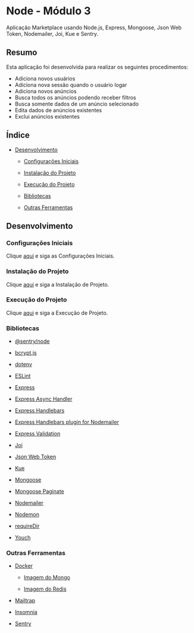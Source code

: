 # Node - Módulo 3

Aplicação Marketplace usando Node.js, Express, Mongoose, Json Web Token, Nodemailer, Joi, Kue e Sentry.

## Resumo

Esta aplicação foi desenvolvida para realizar os seguintes procedimentos:

- Adiciona novos usuários
- Adiciona nova sessão quando o usuário logar
- Adiciona novos anúncios
- Busca todos os anúncios podendo receber filtros
- Busca somente dados de um anúncio selecionado
- Edita dados de anúncios existentes
- Exclui anúncios existentes

## Índice

- [Desenvolvimento](#desenvolvimento)

  - [Configurações Iniciais](#configurações-iniciais)

  - [Instalação do Projeto](#instalação-do-projeto)

  - [Execução do Projeto](#execução-do-projeto)

  - [Bibliotecas](#bibliotecas)

  - [Outras Ferramentas](#outras-ferramentas)

## Desenvolvimento

### Configurações Iniciais

Clique [aqui](https://github.com/osvaldokalvaitir/projects-settings/blob/master/README.md) e siga as Configurações Iniciais.

### Instalação do Projeto

Clique [aqui](https://github.com/osvaldokalvaitir/projects-settings/blob/master/nodejs/nodejs.md) e siga a Instalação de Projeto.

### Execução do Projeto

Clique [aqui](https://github.com/osvaldokalvaitir/projects-settings/blob/master/nodejs/nodejs.md) e siga a Execução de Projeto.

### Bibliotecas

- [@sentry/node](https://github.com/osvaldokalvaitir/projects-settings/blob/master/nodejs/libs/@sentry-node.md)

- [bcrypt.js](https://github.com/osvaldokalvaitir/projects-settings/blob/master/nodejs/libs/bcryptjs.md)

- [dotenv](https://github.com/osvaldokalvaitir/projects-settings/blob/master/nodejs/libs/dotenv.md)

- [ESLint](https://github.com/osvaldokalvaitir/projects-settings/blob/master/nodejs/libs/eslint.md)

- [Express](https://github.com/osvaldokalvaitir/projects-settings/blob/master/nodejs/libs/express.md)

- [Express Async Handler](https://github.com/osvaldokalvaitir/projects-settings/blob/master/nodejs/libs/express-async-handler.md)

- [Express Handlebars](https://github.com/osvaldokalvaitir/projects-settings/blob/master/nodejs/libs/express-handlebars.md)

- [Express Handlebars plugin for Nodemailer](https://github.com/osvaldokalvaitir/projects-settings/blob/master/nodejs/libs/nodemailer-express-handlebars.md)

- [Express Validation](https://github.com/osvaldokalvaitir/projects-settings/blob/master/nodejs/libs/express-validation.md)

- [Joi](https://github.com/osvaldokalvaitir/projects-settings/blob/master/nodejs/libs/joi.md)

- [Json Web Token](https://github.com/osvaldokalvaitir/projects-settings/blob/master/nodejs/libs/jsonwebtoken.md)

- [Kue](https://github.com/osvaldokalvaitir/projects-settings/blob/master/nodejs/libs/kue.md)

- [Mongoose](https://github.com/osvaldokalvaitir/projects-settings/blob/master/nodejs/libs/mongoose.md)

- [Mongoose Paginate](https://github.com/osvaldokalvaitir/projects-settings/blob/master/nodejs/libs/mongoose-paginate.md)

- [Nodemailer](https://github.com/osvaldokalvaitir/projects-settings/blob/master/nodejs/libs/nodemailer.md)

- [Nodemon](https://github.com/osvaldokalvaitir/projects-settings/blob/master/nodejs/libs/nodemon.md)

- [requireDir](https://github.com/osvaldokalvaitir/projects-settings/blob/master/nodejs/libs/requiredir.md)

- [Youch](https://github.com/osvaldokalvaitir/projects-settings/blob/master/nodejs/libs/youch.md)

### Outras Ferramentas

- [Docker](https://github.com/osvaldokalvaitir/projects-settings/blob/master/docker/docker.md)

  - [Imagem do Mongo](https://github.com/osvaldokalvaitir/projects-settings/blob/master/docker/images/mongodb.md)

  - [Imagem do Redis](https://github.com/osvaldokalvaitir/projects-settings/blob/master/docker/images/redis.md)

- [Mailtrap](https://github.com/osvaldokalvaitir/projects-settings/blob/master/email/mailtrap.md)

- [Insomnia](https://github.com/osvaldokalvaitir/projects-settings/blob/master/api/insomnia.md)

- [Sentry](https://github.com/osvaldokalvaitir/projects-settings/blob/master/errors/sentry.md)
